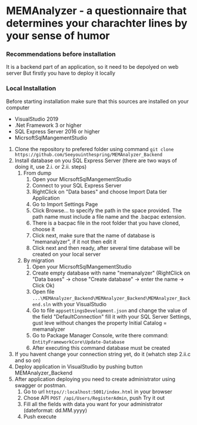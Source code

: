 # MEMAnalyzer - a questionnaire that determines your charachter lines by your sense of humor

### Recommendations before installation

It is a backend part of an application, so it need to be depolyed on web server
But firstly you have to deploy it locally

### Local Installation
Before starting installation make sure that this sources are installed on your computer
* VisualStudio 2019
* .Net Framework 3 or higher
* SQL Express Server 2016 or higher
* MicrsoftSqlMangementStudio

1. Clone the repository to prefered folder using command `git clone https://github.com/Seeyouinthespring/MEMAnalyzer_Backend`
1. Install database on you SQL Express Server (there are two ways of doing it, use 2.i. or 2.ii. steps)
    1. From dump
        1. Open your MicrsoftSqlMangementStudio
        1. Connect to your SQL Express Server
        1. RightClick on "Data bases" and choose Import Data tier Application
        1. Go to Import Settings Page
        1. Click Browse... to specify the path in the space provided. The path name must include a file name and the .bacpac extension.
        1. There is a bacpac file in the root folder that you have cloned, choose it
        1. Click next, make sure that the name of database is "memanalyzer", if it not then edit it
        1. Click next and then ready, after several time database will be created on your local server
    1. By migration
        1. Open your MicrsoftSqlMangementStudio
        1. Create empty database with name "memanalyzer" (RightClick on "Data bases" -> chose "Create database" -> enter the name -> Click Ok)
        1. Open file `...\MEMAnalyzer_Backend\MEMAnalyzer_Backend\MEMAnalyzer_Backend.sln` with your VisualStudio
        1. Go to file `appsettingsDevelopment.json` and change the value of the field "DefaultConnection" fill it with your SQL Server Settings, gust leve without changes the property Initial Catalog = memanalyzer
        1. Go to Package Manager Console, write there command: `EntityFrameworkCore\Update-Database`
        1. After executing this command database must be created
1. If you havent change your connection string yet, do it (whatch step 2.ii.c and so on)
1. Deploy application in VisualStudio by pushing button MEMAnalyzer_Backend
1. After application deploying you need to create administrator using swagger or postman. 
    1. Go to url `https//:localhost:5001/index.html` in your browser
    1. Chose API `POST /api/Users/RegisterAdmin`, push Try it out
    1. Fill all the fields with data you want for your administrator (dateformat: dd.MM.yyyy)
    1. Push execute
        
         